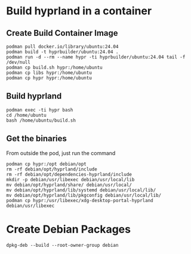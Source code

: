 # Build hyprland in a container

## Create Build Container Image

```
podman pull docker.io/library/ubuntu:24.04
podman build -t hyprbuilder/ubuntu:24.04 .
podman run -d --rm --name hypr -ti hyprbuilder/ubuntu:24.04 tail -f /dev/null 
podman cp build.sh hypr:/home/ubuntu
podman cp libs hypr:/home/ubuntu
podman cp hypr hypr:/home/ubuntu
```

## Build hyprland
```
podman exec -ti hypr bash
cd /home/ubuntu
bash /home/ubuntu/build.sh
```

## Get the binaries

From outside the pod, just run the command 
```
podman cp hypr:/opt debian/opt
rm -rf debian/opt/hyprland/include
rm -rf debian/opt/dependencies-hyprland/include
mkdir -p debian/usr/libexec debian/usr/local/lib
mv debian/opt/hyprland/share/ debian/usr/local/
mv debian/opt/hyprland/lib/systemd debian/usr/local/lib/
mv debian/opt/hyprland/lib/pkgconfig debian/usr/local/lib/
podman cp hypr:/usr/libexec/xdg-desktop-portal-hyprland debian/usr/libexec
```


# Create Debian Packages

```
dpkg-deb --build --root-owner-group debian
```
